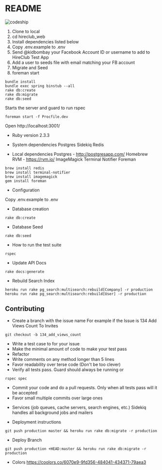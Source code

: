 # README
![codeship](https://codeship.com/projects/9b28edb0-e6b6-0134-2ae0-5e565a429ea0/status?branch=master)

1. Clone to local
2. cd hireclub_web
3. Install dependencies listed below
4. Copy .env.example to .env
5. Send @kidbombay your Facebook Account ID or username to add to HireClub Test App
6. Add a user to seeds file with email matching your FB account
7. Migrate and Seed
8. foreman start

```
bundle install
bundle exec spring binstub --all
rake db:create
rake db:migrate
rake db:seed
```

Starts the server and guard to run rspec
```
foreman start -f Procfile.dev
```
Open http://localhost:3001/

* Ruby version 2.3.3

* System dependencies
Postgres
Sidekiq
Redis

* Local dependencies
Postgres - http://postgresapp.com/
Homebrew
RVM - https://rvm.io/
ImageMagick 
Terminal Notifier
Foreman

```
brew install redis
brew install terminal-notifier
brew install imagemagick
gem install foreman
```


* Configuration

Copy .env.example to .env

* Database creation

```
rake db:create
```

* Database Seed

```
rake db:seed
```

* How to run the test suite

```
rspec
```

* Update API Docs
```
rake docs:generate
```

* Rebuild Search Index
```
heroku run rake pg_search:multisearch:rebuild[Company] -r production
heroku run rake pg_search:multisearch:rebuild[User] -r production
```

Contributing
------------

-   Create a branch with the issue name
For example if the Issue is 134 Add Views Count To Invites

```
git checkout -b 134_add_views_count
```

-   Write a test case to for your issue
-   Make the minimal amount of code to make your test pass
-   Refactor
-   Write comments on any method longer than 5 lines
-   Favor readability over terse code (Don't be too clever)
-   Verify all tests pass. Guard should always be running or
```
rspec spec
```

-   Commit your code and do a pull requests. Only when all tests pass will it be accepted
-   Favor small multiple commits over large ones

* Services (job queues, cache servers, search engines, etc.)
Sidekiq handles all background jobs and mailers


* Deployment instructions
```
git push production master && heroku run rake db:migrate -r production
```
* Deploy Branch
```
git push production +HEAD:master && heroku run rake db:migrate -r production
```

* Colors
https://coolors.co/6070e9-9fd356-484041-434371-79aea3
